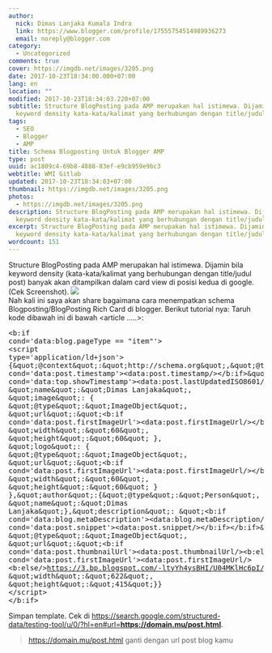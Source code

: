 ```yaml
---
author:
  nick: Dimas Lanjaka Kumala Indra
  link: https://www.blogger.com/profile/17555754514989936273
  email: noreply@blogger.com
category:
  - Uncategorized
comments: true
cover: https://imgdb.net/images/3205.png
date: 2017-10-23T18:34:00.000+07:00
lang: en
location: ""
modified: 2017-10-23T18:34:03.220+07:00
subtitle: Structure BlogPosting pada AMP merupakan hal istimewa. Dijamin bila
  keyword density kata-kata/kalimat yang berhubungan dengan title/judul
tags:
  - SEO
  - Blogger
  - AMP
title: Schema Blogposting Untuk Blogger AMP
type: post
uuid: ac1809c4-69b8-4888-83ef-e9cb959e9bc3
webtitle: WMI Gitlab
updated: 2017-10-23T18:34:03+07:00
thumbnail: https://imgdb.net/images/3205.png
photos:
  - https://imgdb.net/images/3205.png
description: Structure BlogPosting pada AMP merupakan hal istimewa. Dijamin bila
  keyword density kata-kata/kalimat yang berhubungan dengan title/judul
excerpt: Structure BlogPosting pada AMP merupakan hal istimewa. Dijamin bila
  keyword density kata-kata/kalimat yang berhubungan dengan title/judul
wordcount: 151
---
```


Structure BlogPosting pada AMP merupakan hal istimewa. Dijamin bila keyword density (kata-kata/kalimat yang berhubungan dengan title/judul post) banyak akan ditampilkan dalam card view di posisi kedua di google. (Cek Screenshot). <img src="https://imgdb.net/images/3205.png"><br>Nah kali ini saya akan share bagaimana cara menempatkan schema Blogposting/BlogPosting Rich Card di blogger. Berikut tutorial nya: Taruh kode dibawah ini di bawah &lt;article .....&gt;:<br><pre class="prettyprint lang-xml">&lt;b:if cond='data:blog.pageType == "item"'&gt;<br>&lt;script type='application/ld+json'&gt;<br>{&amp;quot;@context&amp;quot;:&amp;quot;http:\/\/schema.org&amp;quot;,&amp;quot;@type&amp;quot;:&amp;quot;BlogPosting&amp;quot;,&amp;quot;mainEntityOfPage&amp;quot;:&amp;quot;&lt;data:blog.url/&gt;&amp;quot;,&amp;quot;headline&amp;quot;:&amp;quot;&lt;data:blog.pageTitle/&gt;&amp;quot;,&amp;quot;datePublished&amp;quot;:&amp;quot;&lt;b:if cond='data:post.timestamp'&gt;&lt;data:post.timestamp/&gt;&lt;/b:if&gt;&amp;quot;,&amp;quot;dateModified&amp;quot;:&amp;quot;&lt;b:if cond='data:top.showTimestamp'&gt;&lt;data:post.lastUpdatedISO8601/&gt;&lt;/b:if&gt;&amp;quot;,&amp;quot;publisher&amp;quot;:{&amp;quot;@type&amp;quot;:&amp;quot;Organization&amp;quot;, &amp;quot;name&amp;quot;:&amp;quot;Dimas Lanjaka&amp;quot;, &amp;quot;image&amp;quot;: { &amp;quot;@type&amp;quot;:&amp;quot;ImageObject&amp;quot;, &amp;quot;url&amp;quot;:&amp;quot;&lt;b:if cond='data:post.firstImageUrl'&gt;&lt;data:post.firstImageUrl/&gt;&lt;/b:if&gt;&amp;quot;, &amp;quot;width&amp;quot;:&amp;quot;60&amp;quot;, &amp;quot;height&amp;quot;:&amp;quot;60&amp;quot; }, &amp;quot;logo&amp;quot;: { &amp;quot;@type&amp;quot;:&amp;quot;ImageObject&amp;quot;, &amp;quot;url&amp;quot;:&amp;quot;&lt;b:if cond='data:post.firstImageUrl'&gt;&lt;data:post.firstImageUrl/&gt;&lt;/b:if&gt;&amp;quot;, &amp;quot;width&amp;quot;:&amp;quot;60&amp;quot;, &amp;quot;height&amp;quot;:&amp;quot;60&amp;quot; } },&amp;quot;author&amp;quot;:{&amp;quot;@type&amp;quot;:&amp;quot;Person&amp;quot;, &amp;quot;name&amp;quot;:&amp;quot;Dimas Lanjaka&amp;quot;},&amp;quot;description&amp;quot;: &amp;quot;&lt;b:if cond='data:blog.metaDescription'&gt;&lt;data:blog.metaDescription/&gt;&lt;b:else/&gt;&lt;b:if cond='data:post.snippet'&gt;&lt;data:post.snippet/&gt;&lt;/b:if&gt;&lt;/b:if&gt;&amp;quot;,&amp;quot;image&amp;quot;:{ &amp;quot;@type&amp;quot;:&amp;quot;ImageObject&amp;quot;, &amp;quot;url&amp;quot;:&amp;quot;&lt;b:if cond='data:post.thumbnailUrl'&gt;&lt;data:post.thumbnailUrl/&gt;&lt;b:else/&gt;&lt;b:if cond='data:post.firstImageUrl'&gt;&lt;data:post.firstImageUrl/&gt; &lt;b:else/&gt;https://3.bp.blogspot.com/-ltyYh4ysBHI/U04MKlHc6pI/AAAAAAAADQo/PFxXaGZu9PQ/w200-h150-c/no-image.png&lt;/b:if&gt;&lt;/b:if&gt;&amp;quot;, &amp;quot;width&amp;quot;:&amp;quot;622&amp;quot;, &amp;quot;height&amp;quot;:&amp;quot;415&amp;quot;}}<br>&lt;/script&gt;<br>&lt;/b:if&gt;<br></pre>Simpan template. Cek di https://search.google.com/structured-data/testing-tool/u/0/?hl=en#url=<b class="w3-text-red">https://domain.mu/post.html</b>. <blockquote>https://domain.mu/post.html ganti dengan url post blog kamu</blockquote>